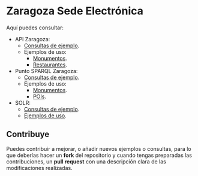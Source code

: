 # Zaragoza Sede Electrónica
Aquí puedes consultar:
* API Zaragoza:
  * [Consultas de ejemplo](http://zaragoza-sedeelectronica.github.io/api/queries/). 
  * Ejemplos de uso:
      * [Monumentos](http://zaragoza-sedeelectronica.github.io/api/ejemplos/monumentos.html). 
      * [Restaurantes](http://zaragoza-sedeelectronica.github.io/api/ejemplos/restaurantes.html). 
* Punto SPARQL Zaragoza:
  * [Consultas de ejemplo](http://zaragoza-sedeelectronica.github.io/sparql/queries/). 
  * Ejemplos de uso:
      * [Monumentos](http://zaragoza-sedeelectronica.github.io/sparql/ejemplos/monumentos.html). 
      * [POIs](http://zaragoza-sedeelectronica.github.io/sparql/ejemplos/pois.html). 
* SOLR:
  * [Consultas de ejemplo](http://zaragoza-sedeelectronica.github.io/solr/queries/). 
  * [Ejemplos de uso](http://zaragoza-sedeelectronica.github.io/solr/ejemplos/monumentos.html). 

## Contribuye
Puedes contribuir a mejorar, o añadir nuevos ejemplos o consultas, para lo que deberías hacer un **fork** del repositorio y cuando tengas preparadas las contribuciones, un **pull request** con una descripción clara de las modificaciones realizadas.